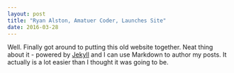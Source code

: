 ```yaml
---
layout: post
title: "Ryan Alston, Amatuer Coder, Launches Site"
date: 2016-03-28
---
```


Well. Finally got around to putting this old website together. Neat thing about it - powered by [Jekyll](http://jekyllrb.com) and I can use Markdown to author my posts. It actually is a lot easier than I thought it was going to be.
